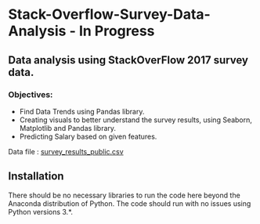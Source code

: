 # Stack-Overflow-Survey-Data-Analysis - In Progress

## Data analysis using StackOverFlow 2017 survey data. 


### Objectives:
- Find Data Trends using Pandas library.
- Creating visuals to better understand the survey results, using Seaborn, Matplotlib and Pandas library.
- Predicting Salary based on given features.
 
Data file : [survey_results_public.csv](https://www.kaggle.com/stackoverflow/so-survey-2017#survey_results_public.csv)


## Installation <a name="installation"></a>

There should be no necessary libraries to run the code here beyond the Anaconda distribution of Python.  The code should run with no issues using Python versions 3.*.


